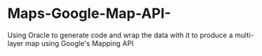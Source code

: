 # Maps-Google-Map-API-
Using Oracle to generate code and wrap the data with it to produce a multi-layer map using Google's Mapping API
